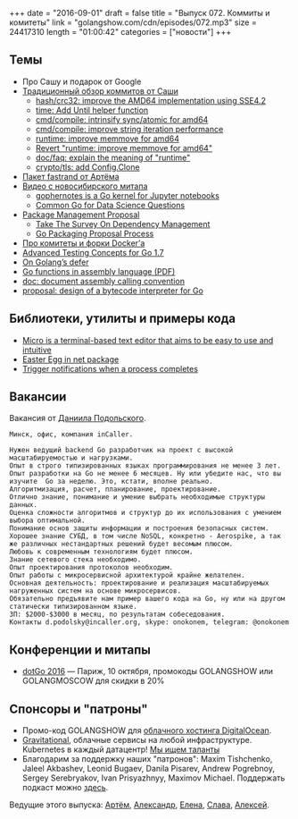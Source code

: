 +++
date = "2016-09-01"
draft = false
title = "Выпуск 072. Коммиты и комитеты"
link = "golangshow.com/cdn/episodes/072.mp3"
size = 24417310
length = "01:00:42"
categories = ["новости"]
+++

## Темы

- Про Сашу и подарок от Google
- [Традиционный обзор коммитов от Саши](https://github.com/LK4D4/report/blob/master/reports/golang-sep1.md)
  - [hash/crc32: improve the AMD64 implementation using SSE4.2](https://github.com/golang/go/commit/90c3cf4b52cc9373a96009da0d013019c1f5bcd8)
  - [time: Add Until helper function](https://github.com/golang/go/commit/67ea710792eabdae1182e2bf4845f512136cccce)
  - [cmd/compile: intrinsify sync/atomic for amd64](https://github.com/golang/go/commit/d6098e4277bab633c2df752ed90e1e826918ca67)
  - [cmd/compile: improve string iteration performance](https://github.com/golang/go/commit/0dae9dfb08a30983cce1114742c974077bdf5e18)
  - [runtime: improve memmove for amd64](https://github.com/golang/go/commit/3607c5f4f18ad4d423e40996ebf7f46b2f79ce02)
  - [Revert "runtime: improve memmove for amd64"](https://github.com/golang/go/commit/6fb4b15f98bba7ef3966c5edc6b8fe2cc99c6beb)
  - [doc/faq: explain the meaning of "runtime"](https://github.com/golang/go/commit/d1a19235212d62843c17dc4f7c61d46bb1bf56ff)
  - [crypto/tls: add Config.Clone](https://github.com/golang/go/commit/d24f446a90ea94b87591bf16228d7d871fec3d92)
- [Пакет fastrand от Артёма](https://github.com/miolini/fastrand)
- [Видео с новосибирского митапа](https://www.youtube.com/playlist?list=PLFGD2mcDssp2u73JtzqlmooVtN1eiTCk6)
  - [gophernotes is a Go kernel for Jupyter notebooks](https://github.com/gopherds/gophernotes)
  - [Common Go for Data Science Questions](http://www.datadan.io/common-go-for-data-science-questions/)
- [Package Management Proposal](https://groups.google.com/forum/#!msg/go-package-management/P8TehVoFLjg/Ni6VRyOjEAAJ)
  - [Take The Survey On Dependency Management](https://engineeredweb.com/blog/2016/golang-dep-mgmt-survey/)
  - [Go Packaging Proposal Process](https://docs.google.com/document/d/18tNd8r5DV0yluCR7tPvkMTsWD_lYcRO7NhpNSDymRr8/edit)
- [Про комитеты и форки Docker’а](http://thenewstack.io/docker-fork-talk-split-now-table/)
- [Advanced Testing Concepts for Go 1.7](https://speakerdeck.com/mpvl/advanced-testing-concepts-for-go-1-dot-7)
- [On Golang’s defer](https://medium.com/@tejasmanohar/on-golangs-defer-936af46a49da)
- [Go functions in assembly language (PDF)](https://github.com/golang/go/files/447163/GoFunctionsInAssembly.pdf)
- [doc: document assembly calling convention](https://github.com/golang/go/issues/16922)
- [proposal: design of a bytecode interpreter for Go](https://github.com/go-interpreter/proposal/issues/1)

## Библиотеки, утилиты и примеры кода

- [Micro is a terminal-based text editor that aims to be easy to use and intuitive](https://github.com/zyedidia/micro/releases/tag/v1.0)
- [Easter Egg in net package](https://www.reddit.com/r/golang/comments/502k2u/easter_egg_in_net_package/)
- [Trigger notifications when a process completes](https://github.com/variadico/noti)

## Вакансии

Вакансия от [Даниила Подольского](http://golangshow.com/episode/2016/02-18-044/).

```
Минск, офис, компания inCaller.

Нужен ведущий backend Go разработчик на проект с высокой масштабируемостью и нагрузками.
Опыт в строго типизированных языках программирования не менее 3 лет.
Опыт разработки на Go не менее 6 месяцев. Ну или убедите нас, что вы изучите  Go за неделю. Это, кстати, вполне реально.
Алгоритмизация, расчет, планирование, проектирование.
Отлично знание, понимание и умение выбрать необходимые структуры данных.
Оценка сложности алгоритмов и структур до их использования с умением выбора оптимальной.
Понимание основ защиты информации и построения безопасных систем.
Хорошее знание СУБД, в том числе NoSQL, конкретно - Aerospike, а так же различных нестандартных решений будет весомым плюсом.
Любовь к современным технологиям будет плюсом.
Знание сетевого стека необходимо.
Опыт проектирования протоколов необходим.
Опыт работы с микросервисной архитектурой крайне желателен.
Основная деятельность: проектирование и реализация масштабируемых нагруженных систем на основе микросервисов.
Обязательно предъявите нам пример вашего кода на Go, ну или на другом статически типизированном языке.
ЗП: $2000-$3000 в месяц, по результатам собеседования.
Контакты d.podolsky@incaller.org, skype: onokonem, telegram: @onokonem
```

## Конференции и митапы

- [dotGo 2016](http://www.dotgo.eu) — Париж, 10 октября, промокоды GOLANGSHOW или GOLANGMOSCOW для скидки в 20%

## Спонсоры и "патроны"

- Промо-код GOLANGSHOW для [облачного хостинга DigitalOcean](https://www.digitalocean.com/?utm_campaign=golangshow&utm_medium=podcast&refcode=63eedb038a3e).
- [Gravitational](http://gravitational.com), облачные сервисы на любой инфраструктуре. Kubernetes в каждый датацентр! [Мы ищем таланты](https://github.com/gravitational/careers)
- Благодарим за поддержку наших "патронов": Maxim Tishchenko, Jaleel Akbashev, Leonid Bugaev, Danila Pisarev, Andrew Pogrebnoy, Sergey Serebryakov, Ivan Prisyazhnyy, Maximov Michael. Поддержать подкаст можно [здесь](https://www.patreon.com/golangshow).

Ведущие этого выпуска: [Артём](https://twitter.com/miolini), [Александр](https://twitter.com/LK4D4math), [Елена](https://twitter.com/webdeva),
[Слава](https://twitter.com/m0sth8), [Алексей](https://twitter.com/paaleksey).
